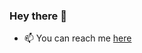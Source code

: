 ### Hey there 👋

<!-- - 🔭 I’m interested in Distributed Systems and Cloud Computing


- 🌱 I love working with teams building innovative products and solutions. -->

<!-- 
**Siddhartha15/Siddhartha15** is a ✨ _special_ ✨ repository because its `README.md` (this file) appears on your GitHub profile. -->
<!-- 
Here are some ideas to get you started: -->
<!-- 
- 🔭 I’m currently working on 
- 🌱 I’m currently learning ...
- 👯 I’m looking to collaborate on ...
- 🤔 I’m looking for help with ...
- 💬 Ask me about ... -->
- 📫 You can reach me [here](https://www.linkedin.com/in/siddhartha-manjunath-331a6115a/)
<!-- - 😄 Pronouns: ...
- ⚡ Fun fact: ... -->

<!-- ![Stats](https://github-readme-stats.vercel.app/api?username=Siddhartha15&count_private=true&include_all_commits=true&show_icons=true&title_color=007bff&text_color=e7e7e7&icon_color=007bff&bg_color=171c28) -->

<!-- ![Top Languages](https://github-readme-stats.vercel.app/api/top-langs/?username=Siddhartha15&layout=compact&title_color=007bff&text_color=e7e7e7&icon_color=007bff&bg_color=171c28&theme=radical) -->


